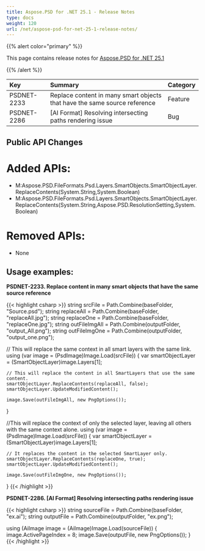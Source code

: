 ```yaml
---
title: Aspose.PSD for .NET 25.1 - Release Notes
type: docs
weight: 120
url: /net/aspose-psd-for-net-25-1-release-notes/
---
```


{{% alert color="primary" %}}

This page contains release notes for [Aspose.PSD for .NET 25.1](https://www.nuget.org/packages/Aspose.PSD/)

{{% /alert %}}

| **Key**     | **Summary**                                                               | **Category** |
|:------------|:--------------------------------------------------------------------------|:------------|
| PSDNET-2233 | Replace content in many smart objects that have the same source reference |   Feature   |
| PSDNET-2286 | [AI Format] Resolving intersecting paths rendering issue                  |     Bug     |


## **Public API Changes**
# **Added APIs:**
- M:Aspose.PSD.FileFormats.Psd.Layers.SmartObjects.SmartObjectLayer.ReplaceContents(System.String,System.Boolean)
- M:Aspose.PSD.FileFormats.Psd.Layers.SmartObjects.SmartObjectLayer.ReplaceContents(System.String,Aspose.PSD.ResolutionSetting,System.Boolean)

# **Removed APIs:**
- None


## **Usage examples:**

**PSDNET-2233. Replace content in many smart objects that have the same source reference**

{{< highlight csharp >}}
string srcFile = Path.Combine(baseFolder, "Source.psd");
string replaceAll = Path.Combine(baseFolder, "replaceAll.jpg");
string replaceOne = Path.Combine(baseFolder, "replaceOne.jpg");
string outFileImgAll = Path.Combine(outputFolder, "output_All.png");
string outFileImgOne = Path.Combine(outputFolder, "output_one.png");

// This will replace the same context in all smart layers with the same link.
using (var image = (PsdImage)Image.Load(srcFile))
{
    var smartObjectLayer = (SmartObjectLayer)image.Layers[1];

    // This will replace the content in all SmartLayers that use the same content.
    smartObjectLayer.ReplaceContents(replaceAll, false);
    smartObjectLayer.UpdateModifiedContent();

    image.Save(outFileImgAll, new PngOptions());
}

//This will replace the context of only the selected layer, leaving all others with the same context alone.
using (var image = (PsdImage)Image.Load(srcFile))
{
    var smartObjectLayer = (SmartObjectLayer)image.Layers[1];

    // It replaces the content in the selected SmartLayer only. 
    smartObjectLayer.ReplaceContents(replaceOne, true);
    smartObjectLayer.UpdateModifiedContent();

    image.Save(outFileImgOne, new PngOptions());
}
{{< /highlight >}}

**PSDNET-2286. [AI Format] Resolving intersecting paths rendering issue**

{{< highlight csharp >}}
string sourceFile = Path.Combine(baseFolder, "ex.ai");
string outputFile = Path.Combine(outputFolder, "ex.png");

using (AiImage image = (AiImage)Image.Load(sourceFile))
{
    image.ActivePageIndex = 8;
    image.Save(outputFile, new PngOptions());
}
{{< /highlight >}}